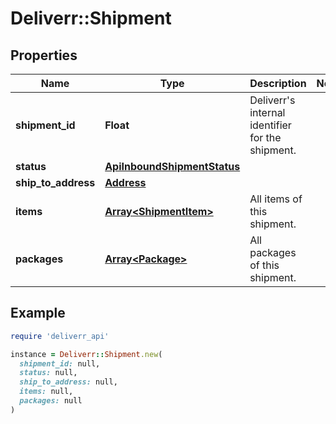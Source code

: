 # Deliverr::Shipment

## Properties

| Name | Type | Description | Notes |
| ---- | ---- | ----------- | ----- |
| **shipment_id** | **Float** | Deliverr&#39;s internal identifier for the shipment. |  |
| **status** | [**ApiInboundShipmentStatus**](ApiInboundShipmentStatus.md) |  |  |
| **ship_to_address** | [**Address**](Address.md) |  |  |
| **items** | [**Array&lt;ShipmentItem&gt;**](ShipmentItem.md) | All items of this shipment. |  |
| **packages** | [**Array&lt;Package&gt;**](Package.md) | All packages of this shipment. |  |

## Example

```ruby
require 'deliverr_api'

instance = Deliverr::Shipment.new(
  shipment_id: null,
  status: null,
  ship_to_address: null,
  items: null,
  packages: null
)
```

